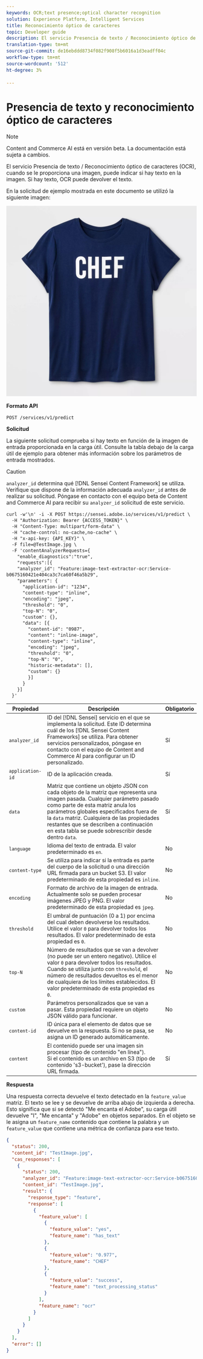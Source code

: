 ```yaml
---
keywords: OCR;text presence;optical character recognition
solution: Experience Platform, Intelligent Services
title: Reconocimiento óptico de caracteres
topic: Developer guide
description: El servicio Presencia de texto / Reconocimiento óptico de caracteres (OCR), cuando se le proporciona una imagen, puede indicar si hay texto en la imagen. Si hay texto, OCR puede devolver el texto
translation-type: tm+mt
source-git-commit: de16ebddd8734f082f908f5b6016a1d3eadff04c
workflow-type: tm+mt
source-wordcount: '512'
ht-degree: 3%

---
```



# Presencia de texto y reconocimiento óptico de caracteres

>[!NOTE]
>
>Content and Commerce AI está en versión beta. La documentación está sujeta a cambios.

El servicio Presencia de texto / Reconocimiento óptico de caracteres (OCR), cuando se le proporciona una imagen, puede indicar si hay texto en la imagen. Si hay texto, OCR puede devolver el texto.

En la solicitud de ejemplo mostrada en este documento se utilizó la siguiente imagen:

![probar imagen](../images/shef.jpeg)

**Formato API**

```http
POST /services/v1/predict
```

**Solicitud**

La siguiente solicitud comprueba si hay texto en función de la imagen de entrada proporcionada en la carga útil. Consulte la tabla debajo de la carga útil de ejemplo para obtener más información sobre los parámetros de entrada mostrados.

>[!CAUTION]
>
>`analyzer_id` determina qué [!DNL Sensei Content Framework] se utiliza. Verifique que dispone de la información adecuada `analyzer_id` antes de realizar su solicitud. Póngase en contacto con el equipo beta de Content and Commerce AI para recibir su `analyzer_id` solicitud de este servicio.

```SHELL
curl -w'\n' -i -X POST https://sensei.adobe.io/services/v1/predict \
  -H "Authorization: Bearer {ACCESS_TOKEN}" \
  -H "Content-Type: multipart/form-data" \
  -H "cache-control: no-cache,no-cache" \
  -H "x-api-key: {API_KEY}" \
  -F file=@TestImage.jpg \
  -F 'contentAnalyzerRequests={
    "enable_diagnostics":"true",
    "requests":[{
    "analyzer_id": "Feature:image-text-extractor-ocr:Service-b0675160421e404ca3c7ca60f46a5b29",
    "parameters": {
      "application-id": "1234",
      "content-type": "inline",
      "encoding": "jpeg",
      "threshold": "0",
      "top-N": "0",
      "custom": {},
      "data": [{
        "content-id": "0987",
        "content": "inline-image",
        "content-type": "inline",
        "encoding": "jpeg",
        "threshold": "0",
        "top-N": "0",
        "historic-metadata": [],
        "custom": {}
        }]
      }
    }]
  }'
```

| Propiedad | Descripción | Obligatorio |
| --- | --- | --- |
| `analyzer_id` | ID del [!DNL Sensei] servicio en el que se implementa la solicitud. Este ID determina cuál de los [!DNL Sensei Content Frameworks] se utiliza. Para obtener servicios personalizados, póngase en contacto con el equipo de Content and Commerce AI para configurar un ID personalizado. | Sí |
| `application-id` | ID de la aplicación creada. | Sí |
| `data` | Matriz que contiene un objeto JSON con cada objeto de la matriz que representa una imagen pasada. Cualquier parámetro pasado como parte de esta matriz anula los parámetros globales especificados fuera de la `data` matriz. Cualquiera de las propiedades restantes que se describen a continuación en esta tabla se puede sobrescribir desde dentro `data`. | Sí |
| `language` | Idioma del texto de entrada. El valor predeterminado es `en`. | No |
| `content-type` | Se utiliza para indicar si la entrada es parte del cuerpo de la solicitud o una dirección URL firmada para un bucket S3. El valor predeterminado de esta propiedad es `inline`. | No |
| `encoding` | Formato de archivo de la imagen de entrada. Actualmente solo se pueden procesar imágenes JPEG y PNG. El valor predeterminado de esta propiedad es `jpeg`. | No |
| `threshold` | El umbral de puntuación (0 a 1) por encima del cual deben devolverse los resultados. Utilice el valor `0` para devolver todos los resultados. El valor predeterminado de esta propiedad es `0`. | No |
| `top-N` | Número de resultados que se van a devolver (no puede ser un entero negativo). Utilice el valor `0` para devolver todos los resultados. Cuando se utiliza junto con `threshold`, el número de resultados devueltos es el menor de cualquiera de los límites establecidos. El valor predeterminado de esta propiedad es `0`. | No |
| `custom` | Parámetros personalizados que se van a pasar. Esta propiedad requiere un objeto JSON válido para funcionar. | No |
| `content-id` | ID única para el elemento de datos que se devuelve en la respuesta. Si no se pasa, se asigna un ID generado automáticamente. | No |
| `content` | El contenido puede ser una imagen sin procesar (tipo de contenido &quot;en línea&quot;). <br> Si el contenido es un archivo en S3 (tipo de contenido &#39;s3-bucket&#39;), pase la dirección URL firmada. | Sí |

**Respuesta**

Una respuesta correcta devuelve el texto detectado en la `feature_value` matriz. El texto se lee y se devuelve de arriba abajo de izquierda a derecha. Esto significa que si se detectó &quot;Me encanta el Adobe&quot;, su carga útil devuelve &quot;I&quot;, &quot;Me encanta&quot; y &quot;Adobe&quot; en objetos separados. En el objeto se le asigna un `feature_name` contenido que contiene la palabra y un `feature_value` que contiene una métrica de confianza para ese texto.

```json
{
  "status": 200,
  "content_id": "TestImage.jpg",
  "cas_responses": [
    {
      "status": 200,
      "analyzer_id": "Feature:image-text-extractor-ocr:Service-b0675160421e404ca3c7ca60f46a5b29",
      "content_id": "TestImage.jpg",
      "result": {
        "response_type": "feature",
        "response": [
          {
            "feature_value": [
              {
                "feature_value": "yes",
                "feature_name": "has_text"
              },
              {
                "feature_value": "0.977",
                "feature_name": "CHEF"
              },
              {
                "feature_value": "success",
                "feature_name": "text_processing_status"
              }
            ],
            "feature_name": "ocr"
          }
        ]
      }
    }
  ],
  "error": []
}
```

